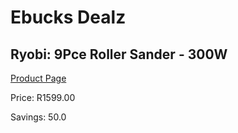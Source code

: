 
# Ebucks Dealz
## Ryobi: 9Pce Roller Sander - 300W
[Product Page](https://www.ebucks.com/web/shop/productSelected.do?prodId=335336487&catId=717342768)

Price: R1599.00

Savings: 50.0


	